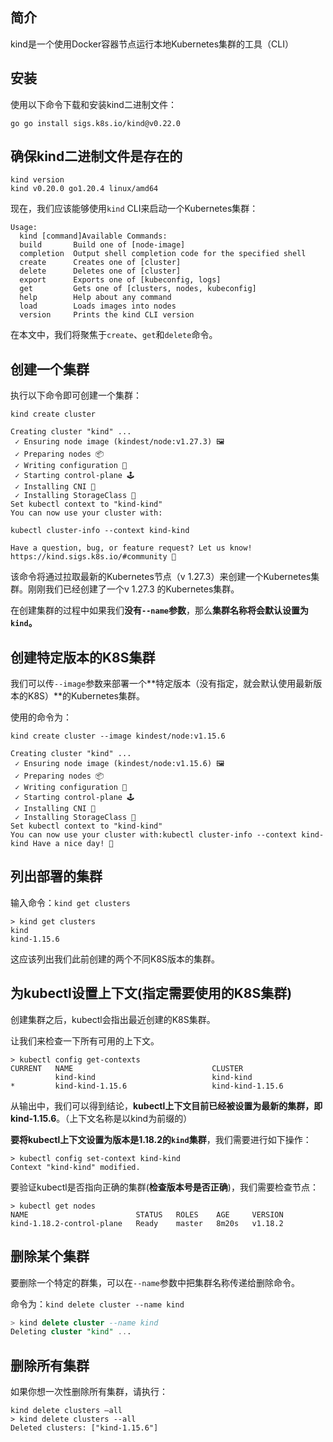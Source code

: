 ## 简介

kind是一个使用Docker容器节点运行本地Kubernetes集群的工具（CLI）

## 安装

使用以下命令下载和安装kind二进制文件：

```shell
go go install sigs.k8s.io/kind@v0.22.0
```

## 确保kind二进制文件是存在的

```shell
kind version
kind v0.20.0 go1.20.4 linux/amd64
```

现在，我们应该能够使用`kind` CLI来启动一个Kubernetes集群：

```shell
Usage:
  kind [command]Available Commands:
  build       Build one of [node-image]
  completion  Output shell completion code for the specified shell
  create      Creates one of [cluster]
  delete      Deletes one of [cluster]
  export      Exports one of [kubeconfig, logs]
  get         Gets one of [clusters, nodes, kubeconfig]
  help        Help about any command
  load        Loads images into nodes
  version     Prints the kind CLI version
```

在本文中，我们将聚焦于`create`、`get`和`delete`命令。

## 创建一个集群

执行以下命令即可创建一个集群：

```shell
kind create cluster

Creating cluster "kind" ...
 ✓ Ensuring node image (kindest/node:v1.27.3) 🖼 
 ✓ Preparing nodes 📦  
 ✓ Writing configuration 📜 
 ✓ Starting control-plane 🕹️️️️️️️️️️️️️️️️️️️️️️️️️️️️️️️️️️️️️️️️️️️️️️️️️️️️️️️️️️️️️️️️️️️️️️️️️️️️️️️️️️️️️️️️️️️️️️️️️️️️️️️️️️️️️️ 
 ✓ Installing CNI 🔌 
 ✓ Installing StorageClass 💾 
Set kubectl context to "kind-kind"
You can now use your cluster with:

kubectl cluster-info --context kind-kind

Have a question, bug, or feature request? Let us know! https://kind.sigs.k8s.io/#community 🙂
```

该命令将通过拉取最新的Kubernetes节点（v 1.27.3）来创建一个Kubernetes集群。刚刚我们已经创建了一个v 1.27.3 的Kubernetes集群。

在创建集群的过程中如果我们**没有`--name`参数**，那么**集群名称将会默认设置为`kind`。**

## 创建特定版本的K8S集群

我们可以传`--image`参数来部署一个**特定版本（没有指定，就会默认使用最新版本的K8S）**的Kubernetes集群。

使用的命令为：

```shell
kind create cluster --image kindest/node:v1.15.6
```

```shell
Creating cluster "kind" ...
 ✓ Ensuring node image (kindest/node:v1.15.6) 🖼
 ✓ Preparing nodes 📦
 ✓ Writing configuration 📜
 ✓ Starting control-plane 🕹️
 ✓ Installing CNI 🔌
 ✓ Installing StorageClass 💾
Set kubectl context to "kind-kind"
You can now use your cluster with:kubectl cluster-info --context kind-kind Have a nice day! 👋
```

## 列出部署的集群

输入命令：`kind get clusters`

```shell
> kind get clusters
kind
kind-1.15.6
```

这应该列出我们此前创建的两个不同K8S版本的集群。

## 为kubectl设置上下文(指定需要使用的K8S集群)

创建集群之后，kubectl会指出最近创建的K8S集群。

让我们来检查一下所有可用的上下文。

```shell
> kubectl config get-contexts
CURRENT   NAME                               CLUSTER                      
          kind-kind                          kind-kind            
*         kind-kind-1.15.6                   kind-kind-1.15.6
```

从输出中，我们可以得到结论，**kubectl上下文目前已经被设置为最新的集群，即kind-1.15.6**。（上下文名称是以kind为前缀的）

**要将kubectl上下文设置为版本是1.18.2的`kind`集群**，我们需要进行如下操作：

```shell
> kubectl config set-context kind-kind 
Context "kind-kind" modified.
```

要验证kubectl是否指向正确的集群(**检查版本号是否正确**)，我们需要检查节点：

```shell
> kubectl get nodes
NAME                        STATUS   ROLES    AGE     VERSION
kind-1.18.2-control-plane   Ready    master   8m20s   v1.18.2
```

## 删除某个集群

要删除一个特定的群集，可以在`--name`参数中把集群名称传递给删除命令。

命令为：`kind delete cluster --name kind`

```sql
> kind delete cluster --name kind
Deleting cluster "kind" ...
```

## 删除所有集群

如果你想一次性删除所有集群，请执行：

```
kind delete clusters –all
> kind delete clusters --all
Deleted clusters: ["kind-1.15.6"]
```